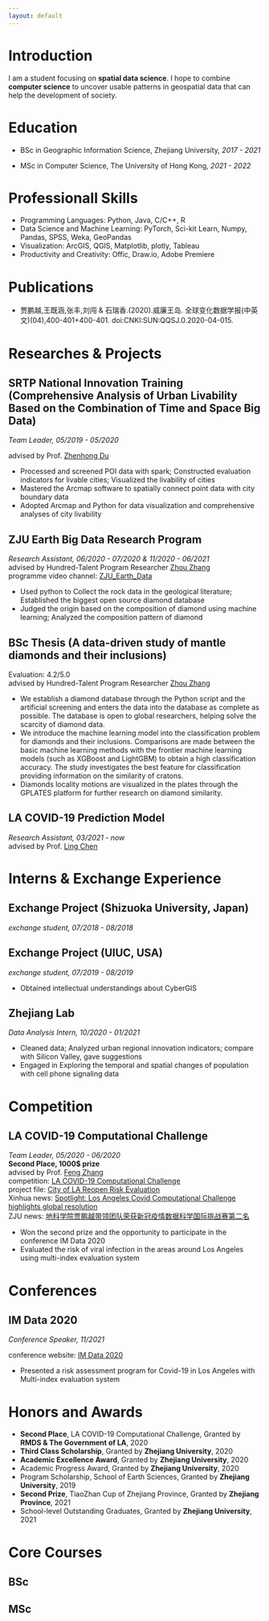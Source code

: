 ```yaml
---
layout: default
---
```

<!-- [Link to another page](./another-page.html). -->

# Introduction

I am a student focusing on **spatial data science**. I hope to combine **computer science** to uncover usable patterns in geospatial data that can help the development of society.

# Education
 
* BSc in Geographic Information Science, Zhejiang University, _2017 - 2021_ 
 
* MSc in Computer Science, The University of Hong Kong, _2021 - 2022_ 

# Professionall Skills

* Programming Languages: Python, Java, C/C++, R
* Data Science and Machine Learning: PyTorch, Sci-kit Learn, Numpy, Pandas, SPSS, Weka, GeoPandas
* Visualization: ArcGIS, QGIS, Matplotlib, plotly, Tableau
* Productivity and Creativity: Offic, Draw.io, Adobe Premiere

# Publications

* 贾鹏越,王既涵,张丰,刘闯 & 石瑞香.(2020).威廉王岛. 全球变化数据学报(中英文)(04),400-401+400-401. doi:CNKI:SUN:QQSJ.0.2020-04-015.

# Researches & Projects


## SRTP National Innovation Training (Comprehensive Analysis of Urban Livability Based on the Combination of Time and Space Big Data)
_Team Leader, 05/2019 - 05/2020_

advised by Prof. [Zhenhong Du](https://person.zju.edu.cn/en/zhenhongzju)

* Processed and screened POI data with spark; Constructed evaluation indicators for livable cities; Visualized the livability of cities
* Mastered the Arcmap software to spatially connect point data with city boundary data
* Adopted Arcmap and Python for data visualization and comprehensive analyses of city livability




## ZJU Earth Big Data Research Program
_Research Assistant, 06/2020 - 07/2020 & 11/2020 - 06/2021_  
advised by Hundred-Talent Program Researcher [Zhou Zhang](https://person.zju.edu.cn/en/zhangzhou)  
programme video channel: [ZJU_Earth_Data](https://space.bilibili.com/616904352?from=search&seid=626336702640278886&spm_id_from=333.337.0.0)  
* Used python to Collect the rock data in the geological literature; Established the biggest open source diamond database
* Judged the origin based on the composition of diamond using machine learning; Analyzed the composition pattern of diamond


## BSc Thesis (A data-driven study of mantle diamonds and their inclusions)
Evaluation: 4.2/5.0  
advised by Hundred-Talent Program Researcher [Zhou Zhang](https://person.zju.edu.cn/en/zhangzhou) 
* We establish a diamond database through the Python script and the artificial screening and enters the data into the database as complete as possible. The database is open to global researchers, helping solve the scarcity of diamond data.
* We introduce the machine learning model into the classification problem for diamonds and their inclusions. Comparisons are made between the basic machine learning methods with the frontier machine learning models (such as XGBoost and LightGBM) to obtain a high classification accuracy. The study investigates the best feature for classification providing information on the similarity of cratons.
* Diamonds locality motions are visualized in the plates through the GPLATES platform for further research on diamond similarity.

##  LA COVID-19 Prediction Model
_Research Assistant, 03/2021 - now_  
advised by Prof. [Ling Chen](https://person.zju.edu.cn/en/lc)


# Interns & Exchange Experience

## Exchange Project (Shizuoka University, Japan)
_exchange student, 07/2018 - 08/2018_
## Exchange Project (UIUC, USA)
_exchange student, 07/2019 - 08/2019_

* Obtained intellectual understandings about CyberGIS

## Zhejiang Lab
_Data Analysis Intern, 10/2020 - 01/2021_

* Cleaned data; Analyzed urban regional innovation indicators; compare with Silicon Valley, gave suggestions
* Engaged in Exploring the temporal and spatial changes of population with cell phone signaling data

# Competition


## LA COVID-19 Computational Challenge
_Team Leader, 05/2020 - 06/2020_  
**Second Place, 1000$ prize**  
advised by Prof. [Feng Zhang](https://person.zju.edu.cn/en/fengzhang)  
competition: [LA COVID-19 Computational Challenge](https://grmds.org/2020challenge)  
project file: [City of LA Reopen Risk Evaluation](https://grmds.org/node/729)  
Xinhua news: [Spotlight: Los Angeles Covid Computational Challenge highlights global resolution](http://www.xinhuanet.com/english/2020-06/18/c_139147313.htm)  
ZJU news: [地科学院贾鹏越带领团队荣获新冠疫情数据科学国际挑战赛第二名](https://www.zju.edu.cn/2020/0624/c32861a2157945/page.htm)
* Won the second prize and the opportunity to participate in the conference IM Data 2020
* Evaluated the risk of viral infection in the areas around Los Angeles using multi-index evaluation system


# Conferences

## IM Data 2020

_Conference Speaker, 11/2021_

conference website: [IM Data 2020](https://www.rmdslab.com/im-data-2020-schedule/)

* Presented a risk assessment program for Covid-19 in Los Angeles with Multi-index evaluation system

# Honors and Awards
* **Second Place**, LA COVID-19 Computational Challenge, Granted by **RMDS & The Government of LA**, 2020
* **Third Class Scholarship**, Granted by **Zhejiang University**, 2020
* **Academic Excellence Award**, Granted by **Zhejiang University**, 2020
* Academic Progress Award, Granted by **Zhejiang University**, 2020
* Program Scholarship, School of Earth Sciences, Granted by **Zhejiang University**, 2019
* **Second Prize**, TiaoZhan Cup of Zhejiang Province, Granted by **Zhejiang Province**, 2021
* School-level Outstanding Graduates, Granted by **Zhejiang University**, 2021

# Core Courses

## BSc

## MSc